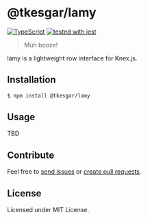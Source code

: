 # @tkesgar/lamy

[![TypeScript](https://img.shields.io/badge/%3C%2F%3E-TypeScript-%230074c1.svg)](http://www.typescriptlang.org/)
[![tested with jest](https://img.shields.io/badge/tested_with-jest-99424f.svg)](https://github.com/facebook/jest)

> Muh booze!

lamy is a lightweight row interface for Knex.js.

## Installation

```bash
$ npm install @tkesgar/lamy
```

## Usage

TBD

## Contribute

Feel free to [send issues][issues] or [create pull requests][pulls].

## License

Licensed under MIT License.

[issues]: https://github.com/tkesgar/lamy/issues
[pulls]: https://github.com/tkesgar/lamy/pulls
